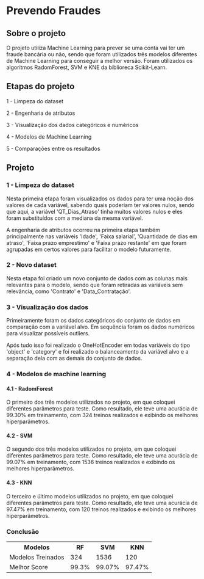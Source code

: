 # Prevendo Fraudes

## Sobre o projeto

O projeto utiliza Machine Learning para prever se uma conta vai ter um fraude bancária ou não, sendo que foram utilizados três modelos diferentes de Machine Learning para conseguir a melhor versão. Foram utilizados os algoritmos RadomForest, SVM e KNE da biblioreca Scikit-Learn.

## Etapas do projeto

1 - Limpeza do dataset

2 - Engenharia de atributos

3 - Visualização dos dados categóricos e numéricos

4 - Modelos de Machine Learning

5 - Comparações entre os resultados

## Projeto

### 1 - Limpeza do dataset

Nesta primeira etapa foram visualizados os dados para ter uma noção dos valores de cada variável, sabendo quais poderiam ter valores nulos, sendo que aqui, a variável 'QT_Dias_Atraso' tinha muitos valores nulos e eles foram substituídos com a mediana da mesma variável.

A engenharia de atributos ocorreu na primeira etapa também principalmente nas variáveis 'Idade', 'Faixa salarial', 'Quantidade de dias em atraso', 'Faixa prazo emprestimo' e 'Faixa prazo restante' em que foram agrupadas em certos valores para facilitar o modelo futuramente.

### 2 - Novo dataset 

Nesta etapa foi criado um novo conjunto de dados com as colunas mais relevantes para o modelo, sendo que foram retiradas as variáveis sem relevância, como 'Contrato' e 'Data_Contratação'.

### 3 - Visualização dos dados

Primeiramente foram os dados categóricos do conjunto de dados em comparação com a variável alvo. Em sequência foram os dados numéricos para visualizar possíveis outliers.

Após tudo isso foi realizado o OneHotEncoder em todas variáveis do tipo 'object' e 'category' e foi realizado o balanceamento da variável alvo e a separação dela com as demais do conjunto de dados.

### 4 - Modelos de machine learning
#### 4.1 - RadomForest

O primeiro dos três modelos utilizados no projeto, em que coloquei diferentes parâmetros para teste. Como resultado, ele teve uma acurácia de 99.30% em treinamento, com 324 treinos realizados e exibindo os melhores hiperparâmetros.

#### 4.2 - SVM

O segundo dos três modelos utilizados no projeto, em que coloquei diferentes parâmetros para teste. Como resultado, ele teve uma acurácia de 99.07% em treinamento, com 1536 treinos realizados e exibindo os melhores hiperparâmetros.

#### 4.3 - KNN

O terceiro e último modelos utilizados no projeto, em que coloquei diferentes parâmetros para teste. Como resultado, ele teve uma acurácia de 97.47% em treinamento, com 120 treinos realizados e exibindo os melhores hiperparâmetros.

### Conclusão
<body>
    <table>
        <tr>
            <th>Modelos</th>
            <th>RF</th>
            <th>SVM</th>
            <th>KNN</th>
        </tr>
        <tr>
            <td>Modelos Treinados</td>
            <td>324</td>
            <td>1536</td>
            <td>120</td>
        </tr>
        <tr>
            <td>Melhor Score</td>
            <td>99.3%</td>
            <td>99.07%</td>
            <td>97.47%</td>
        </tr>
    </table>
</body>
